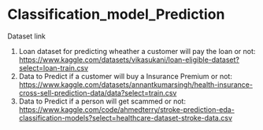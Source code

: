 # Classification_model_Prediction

Dataset link
1. Loan dataset for predicting wheather a customer will pay the loan or not: https://www.kaggle.com/datasets/vikasukani/loan-eligible-dataset?select=loan-train.csv
2. Data to Predict if a customer will buy a Insurance Premium or not: https://www.kaggle.com/datasets/annantkumarsingh/health-insurance-cross-sell-prediction-data/data?select=train.csv
3. Data to Predict if a person will get scammed or not: https://www.kaggle.com/code/ahmedterry/stroke-prediction-eda-classification-models?select=healthcare-dataset-stroke-data.csv

